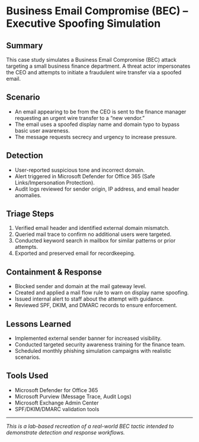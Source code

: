 # Business Email Compromise (BEC) – Executive Spoofing Simulation

## Summary
This case study simulates a Business Email Compromise (BEC) attack targeting a small business finance department. A threat actor impersonates the CEO and attempts to initiate a fraudulent wire transfer via a spoofed email.

## Scenario
- An email appearing to be from the CEO is sent to the finance manager requesting an urgent wire transfer to a “new vendor.”
- The email uses a spoofed display name and domain typo to bypass basic user awareness.
- The message requests secrecy and urgency to increase pressure.

## Detection
- User-reported suspicious tone and incorrect domain.
- Alert triggered in Microsoft Defender for Office 365 (Safe Links/Impersonation Protection).
- Audit logs reviewed for sender origin, IP address, and email header anomalies.

## Triage Steps
1. Verified email header and identified external domain mismatch.
2. Queried mail trace to confirm no additional users were targeted.
3. Conducted keyword search in mailbox for similar patterns or prior attempts.
4. Exported and preserved email for recordkeeping.

## Containment & Response
- Blocked sender and domain at the mail gateway level.
- Created and applied a mail flow rule to warn on display name spoofing.
- Issued internal alert to staff about the attempt with guidance.
- Reviewed SPF, DKIM, and DMARC records to ensure enforcement.

## Lessons Learned
- Implemented external sender banner for increased visibility.
- Conducted targeted security awareness training for the finance team.
- Scheduled monthly phishing simulation campaigns with realistic scenarios.

## Tools Used
- Microsoft Defender for Office 365
- Microsoft Purview (Message Trace, Audit Logs)
- Microsoft Exchange Admin Center
- SPF/DKIM/DMARC validation tools

---

*This is a lab-based recreation of a real-world BEC tactic intended to demonstrate detection and response workflows.*
